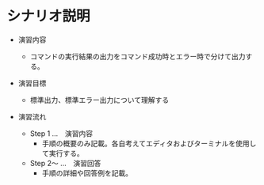 # シナリオ説明
- 演習内容
  - コマンドの実行結果の出力をコマンド成功時とエラー時で分けて出力する。

- 演習目標
  - 標準出力、標準エラー出力について理解する

- 演習流れ
  - Step 1 …　演習内容
    - 手順の概要のみ記載。各自考えてエディタおよびターミナルを使用して実行する。
  - Step 2～ …　演習回答
    - 手順の詳細や回答例を記載。